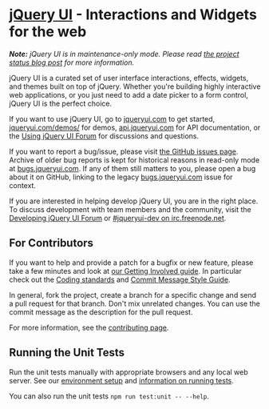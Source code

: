 # [jQuery UI](https://jqueryui.com/) - Interactions and Widgets for the web

_**Note:** jQuery UI is in maintenance-only mode. Please read [the project status blog post](https://blog.jqueryui.com/2021/10/jquery-maintainers-update-and-transition-jquery-ui-as-part-of-overall-modernization-efforts/) for more information._

jQuery UI is a curated set of user interface interactions, effects, widgets, and themes built on top of jQuery. Whether you're building highly interactive web applications, or you just need to add a date picker to a form control, jQuery UI is the perfect choice.

If you want to use jQuery UI, go to [jqueryui.com](https://jqueryui.com) to get started, [jqueryui.com/demos/](https://jqueryui.com/demos/) for demos, [api.jqueryui.com](https://api.jqueryui.com/) for API documentation, or the [Using jQuery UI Forum](https://forum.jquery.com/using-jquery-ui) for discussions and questions.

If you want to report a bug/issue, please visit [the GitHub issues page](https://github.com/jquery/jquery-ui/issues). Archive of older bug reports is kept for historical reasons in read-only mode at [bugs.jqueryui.com](https://bugs.jqueryui.com). If any of them still matters to you, please open a bug about it on GitHub, linking to the legacy [bugs.jqueryui.com](https://bugs.jqueryui.com) issue for context.

If you are interested in helping develop jQuery UI, you are in the right place.
To discuss development with team members and the community, visit the [Developing jQuery UI Forum](https://forum.jquery.com/developing-jquery-ui) or [#jqueryui-dev on irc.freenode.net](https://irc.jquery.org/).


## For Contributors

If you want to help and provide a patch for a bugfix or new feature, please take
a few minutes and look at [our Getting Involved guide](https://wiki.jqueryui.com/w/page/35263114/Getting-Involved).
In particular check out the [Coding standards](https://wiki.jqueryui.com/w/page/12137737/Coding-standards)
and [Commit Message Style Guide](https://contribute.jquery.org/commits-and-pull-requests/#commit-guidelines).

In general, fork the project, create a branch for a specific change and send a
pull request for that branch. Don't mix unrelated changes. You can use the commit
message as the description for the pull request.

For more information, see the [contributing page](CONTRIBUTING.md).

## Running the Unit Tests

Run the unit tests manually with appropriate browsers and any local web server. See our [environment setup](CONTRIBUTING.md#environment-minimum-required) and [information on running tests](CONTRIBUTING.md#running-the-tests).

You can also run the unit tests `npm run test:unit -- --help`.
